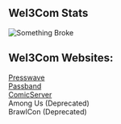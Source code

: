 ## Wel3Com Stats
![Something Broke](https://github-readme-stats.vercel.app/api/top-langs/?username=Wel3Com&langs_count=8)
## Wel3Com Websites:
<a href="https://blog.comicserver.org">Presswave</a>
<br>
<a href="https://radio.comicserver.org">Passband</a>
<br>
<a href="https://comicserver.org">ComicServer</a>
<br>
Among Us (Deprecated)
<br>
BrawlCon (Deprecated)
